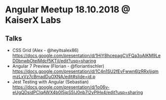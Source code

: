 # Angular Meetup 18.10.2018 @ KaiserX Labs

## Talks
* CSS Grid (Alex - @heyitsalex86) https://docs.google.com/presentation/d/1HiY8hcepagCVFQa3oAIKM9LeD0bnwbOteiMdcf5KTiI/edit?usp=sharing
* Angular 7 Preview (Florian - @floriantischler) https://docs.google.com/presentation/d/1C4n1SU2fEvFwwn6IzRRxljiqmmzLxVz7cBmadDuOXNA/edit#slide=id.p
* Jest Testing with Angular (Sebastian) https://docs.google.com/presentation/d/1o06v-eUgQDsidPClqAWX4b0I5jpS5IJ0nb7l2yPlHx4/edit?usp=sharing
